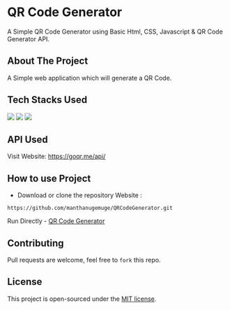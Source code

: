 # QR Code Generator
A Simple QR Code Generator using Basic Html, CSS, Javascript & QR Code Generator API.

## About The Project

A Simple web application which will generate a QR Code.

## Tech Stacks Used

<a target="_blank" href="https://www.w3schools.com/html/default.asp"><img src="https://img.shields.io/badge/html5%20-%23E34F26.svg?&style=for-the-badge&logo=html5&logoColor=white"></img></a>
<a target="_blank" href="https://www.w3schools.com/css/default.asp"><img src="https://img.shields.io/badge/css3%20-%231572B6.svg?&style=for-the-badge&logo=css3&logoColor=white"></img></a>
<a target="_blank" href="https://www.w3schools.com/js/default.asp"><img src="https://img.shields.io/badge/javascript%20-%23323330.svg?&style=for-the-badge&logo=javascript&logoColor=%23F7DF1E"></img></a>

## API Used

Visit Website: https://goqr.me/api/

## How to use Project

- Download or clone the repository Website : 
 
```
https://github.com/manthanugemuge/QRCodeGenerator.git

```
Run Directly - [QR Code Generator](https://manthanugemuge.github.io/QRCodeGenerator/)

## Contributing
Pull requests are welcome, feel free to ```fork``` this repo.

## License
This project is open-sourced under the [MIT license]().

